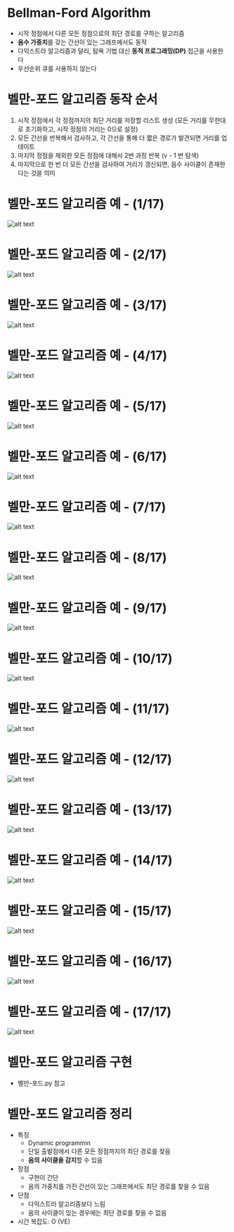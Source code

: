 # Bellman-Ford Algorithm
- 시작 정점에서 다른 모든 정점으로의 최단 경로를 구하는 알고리즘
- **음수 가중치**를 갖는 간선이 있는 그래프에서도 동작
- 다익스트라 알고리즘과 달리, 탐욕 기법 대신 **동적 프로그래밍(DP)** 접근을 사용한다
- 우선순위 큐를 사용하지 않는다

# 벨만-포드 알고리즘 동작 순서
1. 시작 정점에서 각 정점까지의 최단 거리를 저장할 리스트 생성
    (모든 거리를 무한대로 초기화하고, 시작 정점의 거리는 0으로 설정)
2. 모든 간선을 반복해서 검사하고, 각 간선을 통해 더 짧은 경로가 발견되면 거리를 업데이트
3. 마지막 정점을 제외한 모든 정점에 대해서 2번 과정 반복 (v - 1 번 탐색)
4. 마지막으로 한 번 더 모든 간선을 검사하여 거리가 갱신되면, 음수 사이클이 존재한다는 것을 의미

# 벨만-포드 알고리즘 예 - (1/17)
![alt text](image-12.png)
# 벨만-포드 알고리즘 예 - (2/17)
![alt text](image-13.png)
# 벨만-포드 알고리즘 예 - (3/17)
![alt text](image-14.png)
# 벨만-포드 알고리즘 예 - (4/17)
![alt text](image-15.png)
# 벨만-포드 알고리즘 예 - (5/17)
![alt text](image-16.png)
# 벨만-포드 알고리즘 예 - (6/17)
![alt text](image-17.png)
# 벨만-포드 알고리즘 예 - (7/17)
![alt text](image-18.png)
# 벨만-포드 알고리즘 예 - (8/17)
![alt text](image-19.png)
# 벨만-포드 알고리즘 예 - (9/17)
![alt text](image-20.png)
# 벨만-포드 알고리즘 예 - (10/17)
![alt text](image-21.png)
# 벨만-포드 알고리즘 예 - (11/17)
![alt text](image-22.png)
# 벨만-포드 알고리즘 예 - (12/17)
![alt text](image-23.png)
# 벨만-포드 알고리즘 예 - (13/17)
![alt text](image-24.png)
# 벨만-포드 알고리즘 예 - (14/17)
![alt text](image-25.png)
# 벨만-포드 알고리즘 예 - (15/17)
![alt text](image-26.png)
# 벨만-포드 알고리즘 예 - (16/17)
![alt text](image-27.png)
# 벨만-포드 알고리즘 예 - (17/17)
![alt text](image-28.png)

# 벨만-포드 알고리즘 구현 
- 벨만-포드.py 참고

# 벨만-포드 알고리즘 정리
- 특징
    - Dynamic programmin
    - 단일 출발점에서 다른 모든 정점까지의 최단 경로를 찾음
    - **음의 사이클을 감지**할 수 있음
- 장점
    - 구현이 간단
    - 음의 가중치를 가진 간선이 있는 그래프에서도 최단 경로를 찾을 수 있음
- 단점
    - 다익스트라 알고리즘보다 느림
    - 음의 사이클이 있는 경우에는 최단 경로를 찾을 수 없음
- 시간 복잡도: O (VE)